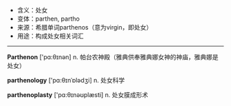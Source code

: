 - <span class="definition">含义：处女</span>
- <span class="definition">变体：parthen, partho</span>
- <span class="definition">来源：希腊单词parthenos（意为virgin，即处女）</span>
- <span class="definition">用途：构成处女相关词汇</span>

---

<span class="vocabulary">**Parthenon**</span> ['pɑ:θɪnən] n. 帕台农神殿（雅典供奉雅典娜女神的神庙，雅典娜是处女）

<span class="vocabulary">**parthenology**</span> ['pɑ:θɪnˈɒlədʒi] n. 处女科学

<span class="vocabulary">**parthenoplasty**</span> ['pɑ:θɪnəʊplæsti] n. 处女膜成形术

